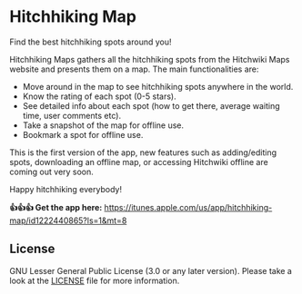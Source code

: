 # Hitchhiking Map

Find the best hitchhiking spots around you!

Hitchhiking Maps gathers all the hitchhiking spots from the Hitchwiki Maps website and presents them on a map. The main functionalities are:
- Move around in the map to see hitchhiking spots anywhere in the world.
- Know the rating of each spot (0-5 stars).
- See detailed info about each spot (how to get there, average waiting time, user comments etc).
- Take a snapshot of the map for offline use.
- Bookmark a spot for offline use.

This is the first version of the app, new features such as adding/editing spots, downloading an offline map, or accessing Hitchwiki offline are coming out very soon.

Happy hitchhiking everybody!

**👍👍👍 Get the app here:** https://itunes.apple.com/us/app/hitchhiking-map/id1222440865?ls=1&mt=8

## License

GNU Lesser General Public License (3.0 or any later version). Please take a look at the [LICENSE](LICENSE) file for more information.